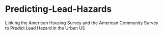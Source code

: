# Predicting-Lead-Hazards
Linking the American Housing Survey and the American Community Survey to Predict Lead Hazard in the Urban US

